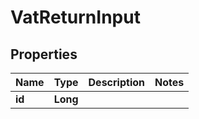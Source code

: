 
# VatReturnInput

## Properties
Name | Type | Description | Notes
------------ | ------------- | ------------- | -------------
**id** | **Long** |  | 



